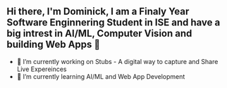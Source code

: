 ## Hi there, I'm Dominick, I am a Finaly Year Software Enginnering Student in ISE and have a big intrest in AI/ML, Computer Vision and building Web Apps 👋

- 🔭 I’m currently working on Stubs - A digital way to capture and Share Live Expereinces 
- 🌱 I’m currently learning AI/ML and Web App Development

<!--
**Dominickstephens/Dominickstephens** is a ✨ _special_ ✨ repository because its `README.md` (this file) appears on your GitHub profile.

Here are some ideas to get you started:

- 🔭 I’m currently working on ...
- 🌱 I’m currently learning ...
- 👯 I’m looking to collaborate on ...
- 🤔 I’m looking for help with ...
- 💬 Ask me about ...
- 📫 How to reach me: ...
- 😄 Pronouns: ...
- ⚡ Fun fact: ...
-->
